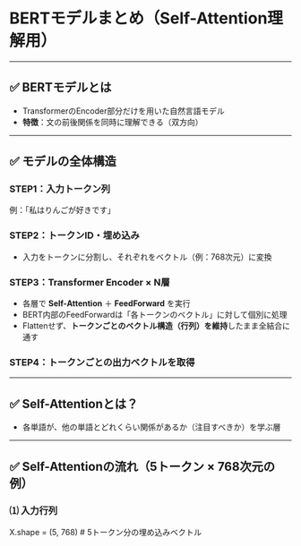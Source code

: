 # BERTモデルまとめ（Self-Attention理解用）

---

## ✅ BERTモデルとは
- TransformerのEncoder部分だけを用いた自然言語モデル  
- **特徴**：文の前後関係を同時に理解できる（双方向）

---

## ✅ モデルの全体構造

### STEP1：入力トークン列  
例：「私はりんごが好きです」

### STEP2：トークンID・埋め込み  
- 入力をトークンに分割し、それぞれをベクトル（例：768次元）に変換

### STEP3：Transformer Encoder × N層  
- 各層で **Self-Attention** ＋ **FeedForward** を実行  
- BERT内部のFeedForwardは「各トークンのベクトル」に対して個別に処理  
- Flattenせず、**トークンごとのベクトル構造（行列）を維持**したまま全結合に通す

### STEP4：トークンごとの出力ベクトルを取得

---

## ✅ Self-Attentionとは？
- 各単語が、他の単語とどれくらい関係があるか（注目すべきか）を学ぶ層

---

## ✅ Self-Attentionの流れ（5トークン × 768次元の例）

### ⑴ 入力行列　

X.shape = (5, 768) # 5トークン分の埋め込みベクトル
